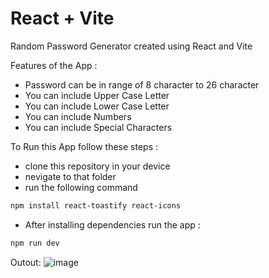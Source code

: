 # React + Vite

Random Password Generator created using React and Vite

Features of the App :
- Password can be in range of 8 character to 26 character
- You can include Upper Case Letter
- You can include Lower Case Letter
- You can include Numbers
- You can include Special Characters

To Run this App follow these steps :
- clone this repository in your device
- nevigate to that folder
- run the following command
```bash
npm install react-toastify react-icons
```
- After installing dependencies run the app :
```bash
npm run dev
```

Outout:
![image](https://github.com/KaranMakadiya757/Password-Generator/assets/166399212/4413c2ef-d2e0-45ee-be6a-af7949140c04)

